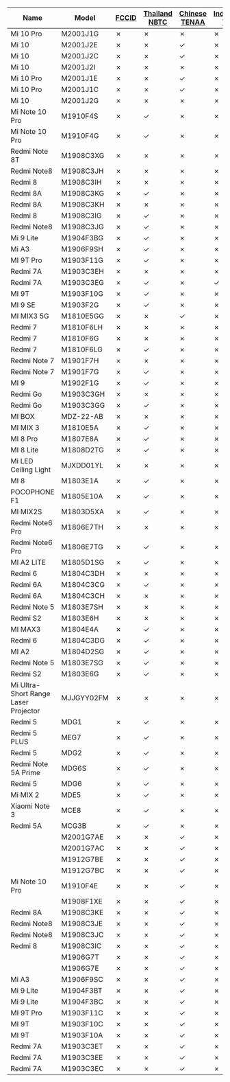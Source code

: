 | Name | Model | [FCCID](https://github.com/XiaomiFirmwareUpdater/xiaomi_certification_tracker/blob/master/data/fccid.md) | [Thailand NBTC](https://github.com/XiaomiFirmwareUpdater/xiaomi_certification_tracker/blob/master/data/nbtc.md) | [Chinese TENAA](https://github.com/XiaomiFirmwareUpdater/xiaomi_certification_tracker/blob/master/data/tenaa_mobile.md) | [Indonesian TKDN](https://github.com/XiaomiFirmwareUpdater/xiaomi_certification_tracker/blob/master/data/tkdn.md) | [Wi-Fi Alliance](https://github.com/XiaomiFirmwareUpdater/xiaomi_certification_tracker/blob/master/data/wifi.md)  |
|---|---|---|---|---|---|---|
|Mi 10 Pro|M2001J1G|✗|✗|✗|✗|✓|
|Mi 10|M2001J2E|✗|✗|✓|✗|✓|
|Mi 10|M2001J2C|✗|✗|✓|✗|✓|
|Mi 10|M2001J2I|✗|✗|✗|✗|✓|
|Mi 10 Pro|M2001J1E|✗|✗|✓|✗|✓|
|Mi 10 Pro|M2001J1C|✗|✗|✓|✗|✓|
|Mi 10|M2001J2G|✗|✗|✗|✗|✓|
|Mi Note 10 Pro|M1910F4S|✗|✓|✗|✗|✓|
|Mi Note 10 Pro|M1910F4G|✗|✓|✗|✗|✓|
|Redmi Note 8T|M1908C3XG|✗|✗|✗|✗|✓|
|Redmi Note8|M1908C3JH|✗|✗|✗|✗|✓|
|Redmi 8|M1908C3IH|✗|✗|✗|✗|✓|
|Redmi 8A|M1908C3KG|✗|✓|✗|✗|✓|
|Redmi 8A|M1908C3KH|✗|✗|✗|✗|✓|
|Redmi 8|M1908C3IG|✗|✓|✗|✗|✓|
|Redmi Note8|M1908C3JG|✗|✓|✗|✗|✓|
|Mi 9 Lite|M1904F3BG|✗|✓|✗|✗|✓|
|Mi A3|M1906F9SH|✗|✓|✗|✗|✓|
|MI 9T Pro|M1903F11G|✗|✓|✗|✗|✓|
|Redmi 7A|M1903C3EH|✗|✗|✗|✗|✓|
|Redmi 7A|M1903C3EG|✗|✓|✗|✓|✓|
|MI 9T|M1903F10G|✗|✓|✗|✗|✓|
|MI 9 SE|M1903F2G|✗|✓|✗|✗|✓|
|MI MIX3 5G|M1810E5GG|✗|✗|✓|✗|✓|
|Redmi 7|M1810F6LH|✗|✗|✗|✗|✓|
|Redmi 7|M1810F6G|✗|✗|✗|✗|✓|
|Redmi 7|M1810F6LG|✗|✓|✗|✗|✓|
|Redmi Note 7|M1901F7H|✗|✗|✗|✗|✓|
|Redmi Note 7|M1901F7G|✗|✓|✗|✗|✓|
|MI 9|M1902F1G|✗|✓|✗|✗|✓|
|Redmi Go|M1903C3GH|✗|✗|✗|✗|✓|
|Redmi Go|M1903C3GG|✗|✓|✗|✗|✓|
|MI BOX|MDZ-22-AB|✗|✗|✗|✗|✓|
|MI MIX 3|M1810E5A|✗|✓|✗|✗|✓|
|MI 8 Pro|M1807E8A|✗|✓|✗|✗|✓|
|MI 8 Lite|M1808D2TG|✗|✓|✗|✗|✓|
|Mi LED Ceiling Light|MJXDD01YL|✗|✗|✗|✗|✓|
|MI 8|M1803E1A|✗|✓|✗|✗|✓|
|POCOPHONE F1|M1805E10A|✗|✓|✗|✗|✓|
|MI MIX2S|M1803D5XA|✗|✓|✗|✗|✓|
|Redmi Note6 Pro|M1806E7TH|✗|✗|✗|✗|✓|
|Redmi Note6 Pro|M1806E7TG|✗|✓|✗|✗|✓|
|MI A2 LITE|M1805D1SG|✗|✓|✗|✗|✓|
|Redmi 6|M1804C3DH|✗|✗|✗|✗|✓|
|Redmi 6A|M1804C3CG|✗|✓|✗|✗|✓|
|Redmi 6A|M1804C3CH|✗|✗|✗|✗|✓|
|Redmi Note 5|M1803E7SH|✗|✗|✗|✗|✓|
|Redmi S2|M1803E6H|✗|✗|✗|✗|✓|
|MI MAX3|M1804E4A|✗|✓|✗|✗|✓|
|Redmi 6|M1804C3DG|✗|✓|✗|✗|✓|
|MI A2|M1804D2SG|✗|✓|✗|✗|✓|
|Redmi Note 5|M1803E7SG|✗|✓|✗|✗|✓|
|Redmi S2|M1803E6G|✗|✓|✗|✗|✓|
|Mi Ultra-Short Range Laser Projector|MJJGYY02FM|✗|✗|✗|✗|✓|
|Redmi 5|MDG1|✗|✓|✗|✗|✓|
|Redmi 5 PLUS|MEG7|✗|✓|✗|✗|✓|
|Redmi 5|MDG2|✗|✓|✗|✗|✓|
|Redmi Note 5A Prime|MDG6S|✗|✓|✗|✗|✓|
|Redmi 5|MDG6|✗|✓|✗|✗|✓|
|Mi MIX 2|MDE5|✗|✓|✗|✗|✓|
|Xiaomi Note 3|MCE8|✗|✓|✗|✗|✓|
|Redmi 5A|MCG3B|✗|✓|✗|✗|✓|
||M2001G7AE|✗|✗|✓|✗|✗|
||M2001G7AC|✗|✗|✓|✗|✗|
||M1912G7BE|✗|✗|✓|✗|✗|
||M1912G7BC|✗|✗|✓|✗|✗|
|Mi Note 10 Pro|M1910F4E|✗|✗|✓|✗|✗|
||M1908F1XE|✗|✗|✓|✗|✗|
|Redmi 8A|M1908C3KE|✗|✗|✓|✗|✗|
|Redmi Note8|M1908C3JE|✗|✗|✓|✗|✗|
|Redmi Note8|M1908C3JC|✗|✗|✓|✗|✗|
|Redmi 8|M1908C3IC|✗|✗|✓|✗|✗|
||M1906G7T|✗|✗|✓|✗|✗|
||M1906G7E|✗|✗|✓|✗|✗|
|Mi A3|M1906F9SC|✗|✗|✓|✗|✗|
|Mi 9 Lite|M1904F3BT|✗|✗|✓|✗|✗|
|Mi 9 Lite|M1904F3BC|✗|✗|✓|✗|✗|
|MI 9T Pro|M1903F11C|✗|✗|✓|✗|✗|
|MI 9T|M1903F10C|✗|✗|✓|✗|✗|
|MI 9T|M1903F10A|✗|✗|✓|✗|✗|
|Redmi 7A|M1903C3ET|✗|✗|✓|✗|✗|
|Redmi 7A|M1903C3EE|✗|✗|✓|✗|✗|
|Redmi 7A|M1903C3EC|✗|✗|✓|✗|✗|
